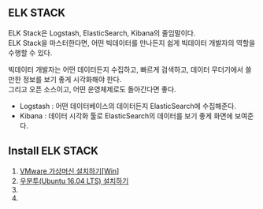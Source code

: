 ## ELK STACK
ELK Stack은 Logstash, ElasticSearch, Kibana의 줄임말이다.  
ELK Stack을 마스터한다면, 어떤 빅데이터를 만나든지 쉽게 빅데이터 개발자의 역할을 수행할 수 있다.  
  
빅데이터 개발자는 어떤 데이터든지 수집하고, 빠르게 검색하고, 데이터 무더기에서 쓸만한 정보를 보기 좋게 시각화해야 한다.  
그리고 오픈 소스이고, 어떤 운영체제로도 돌아간다면 좋다.  
  
* Logstash : 어떤 데이터베이스의 데이터든지 ElasticSearch에 수집해준다.
* Kibana : 데이터 시각화 툴로 ElasticSearch의 데이터를 보기 좋게 화면에 보여준다.

## Install ELK STACK

1) [VMware 가상머신 설치하기[Win]]("https://blog.emapp.cc/4")
2) [우분투(Ubuntu 16.04 LTS) 설치하기]("https://blog.emapp.cc/5")
3) 
4) 
